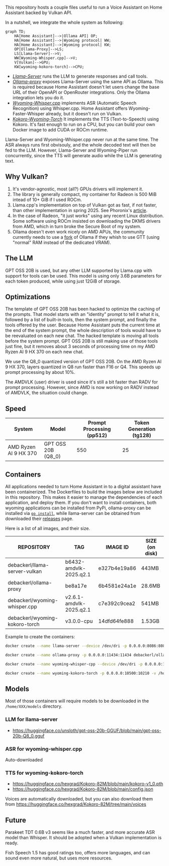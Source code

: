 This repository hosts a couple files useful to run a Voice Assistant on Home Assistant backed by Vulkan API.

In a nutshell, we integrate the whole system as following:

```mermaid
graph TD;
    HA[Home Assistant]-->|Ollama API| OP;
    HA[Home Assistant]-->|Wyoming protocol| WW;
    HA[Home Assistant]-->|Wyoming protocol| KW;
    OP[Ollama-Proxy]-->LS;
    LS[Llama-Server]-->V;
    WW[Wyoming-Whisper.cpp]-->V;
    V[Vulkan]-->GPU;
    KW[wyoming-kokoro-torch]-->CPU;
```

* *[Llama-Server](https://github.com/ggml-org/llama.cpp)* runs the LLM to generate responses and call tools.
* *[Ollama-proxy](https://github.com/debackerl/ollama-proxy/)* exposes Llama-Server using the same API as Ollama. This is required because Home Assistant doesn't let users change the base URL of their OpenAPI or OpenRouter integrations. Only the Ollama integration lets you do it.
* *[Wyoming-Whisper.cpp](https://github.com/debackerl/wyoming-whisper.cpp/)* implements ASR (Automatic Speech Recognition) using Whisper.cpp. Home Assistant offers Wyoming-Faster-Whisper already, but it doesn't run on Vulkan.
* *[Kokoro-Wyoming-Torch](https://github.com/debackerl/wyoming-kokoro-torch)* It implements the TTS (Text-to-Speech) using Kokoro. It's fast enough to run on a CPU, but you can build your own Docker image to add CUDA or ROCm runtime.

Llama-Server and Wyoming-Whisper.cpp never run at the same time. The ASR always runs first obvisouly, and the whole decoded text will then be fed to the LLM. However, Llama-Server and Wyoming-Piper run concurrently, since the TTS will generate audio while the LLM is generating text.

## Why Vulkan?

1. It's vendor-agnostic, most (all?) GPUs drivers will implement it.
2. The library is generally compact, my container for Radeon is 500 MiB intead of 10+ GiB if I used ROCm.
3. Llama.cpp's implementation on top of Vulkan got as fast, if not faster, than other implementation in spring 2025. See Phoronix's [article](https://www.phoronix.com/review/amd-rocm-7-strix-halo/3).
4. In the case of Radeon, "it just works" using any recent Linux distribution. Some software using ROCm insisted on downloading the DKMS drivers from AMD, which in turn broke the Secure Boot of my system.
5. Ollama doesn't even work nicely on AMD APUs, the community currently needs to use a [fork](https://github.com/rjmalagon/ollama-linux-amd-apu) of Ollama if they whish to use GTT (using "normal" RAM instead of the dedicated VRAM).

## The LLM

GPT OSS 20B is used, but any other LLM supported by Llama.cpp with support for tools can be used. This model is using only 3.6B parameters for each token produced, while using just 12GiB of storage.

## Optimizations

The template of GPT OSS 20B has been hacked to optimize the caching of the prompts. That model starts with an "identity" prompt to tell it what it is, followed by a list of built-in tools, then the system prompt, and finally the tools offered by the user. Because Home Assistant puts the current time at the end of the system prompt, the whole description of tools would have to be reevaluated on each new chat. The hacked template is moving all tools before the system prompt. GPT OSS 20B is still making use of those tools just fine, but it removes about 3 seconds of processing time on my AMD Ryzen AI 9 HX 370 on each new chat.

We use the Q8_0 quantized version of GPT OSS 20B. On the AMD Ryzen AI 9 HX 370, layers quantized in Q8 run faster than F16 or Q4. This speeds up prompt processing by about 10%.

The AMDVLK (user) driver is used since it's still a bit faster than RADV for prompt processing. However, since AMD is now working on RADV instead of AMDVLK, the situation could change.

## Speed

| System                | Model              | Prompt Processing (pp512) | Token Generation (tg128) |
|-----------------------|--------------------|---------------------------|--------------------------|
| AMD Ryzen AI 9 HX 370 | GPT OSS 20B (Q8_0) | 550                       | 25                       |

## Containers

All applications needed to turn Home Assistant in to a digital assistant have been containerized. The Dockerfiles to build the images below are included in this repository. This makes it easier to manage the dependencies of each application, and deploy them. If you don't want to install containers, both wyoming applications can be installed from PyPi, ollama-proxy can be installed via [`go install`](https://manpages.debian.org/unstable/golang-go/go-install.1.en.html), while llama-server can be obtained from downloaded their [releases](https://github.com/ggml-org/llama.cpp/releases) page.

Here is a list of all images, and their size.

| REPOSITORY                        | TAG                       | IMAGE ID       | SIZE (on disk) |
|-----------------------------------|---------------------------|----------------|----------------|
| debackerl/llama-server-vulkan     | b6432-amdvlk-2025.q2.1    | e327b4e19a86   | 443MB          |
| debackerl/ollama-proxy            | be8a17e                   | 6b4581e24a1e   | 28.6MB         |
| debackerl/wyoming-whisper.cpp     | v2.6.1-amdvlk-2025.q2.1   | c7e392c9cea2   | 541MB          |
| debackerl/wyoming-kokoro-torch    | v3.0.0-cpu                | 14dfd64fe888   | 1.53GB         |

Example to create the containers:

```sh
docker create --name llama-server --device /dev/dri -p 0.0.0.0:8086:8080 -v /home/XXX/models:/models debackerl/llama-server-vulkan:b6432-amdvlk-2025.q2.1 /app/llama-server -fa 1 --jinja --alias llama-server -c 65536 -np 2 -b 1024 -ub 1024 -m /models/language/gpt-oss-20b-Q8_0.gguf --chat-template-file /models/language/gpt-oss-20b-optimized.jinja --chat-template-kwargs "{\"reasoning_effort\":\"low\",\"model_identity\":\"You are a helpful digital assistant, based on the GPT-OSS 20B model by OpenAI.\"}"

docker create --name ollama-proxy -p 0.0.0.0:11434:11434 debackerl/ollama-proxy:be8a17e /bin/ollama-proxy http://assistant.lan.etive.com:8086/v1/ open

docker create --name wyoming-whisper-cpp --device /dev/dri -p 0.0.0.0:10210:10000 -v /home/XXX/models:/models debackerl/wyoming-whisper.cpp:v2.6.1-amdvlk-2025.q2.1 /usr/local/bin/wyoming-whisper-cpp --uri tcp://0.0.0.0:10000 --model large-v3-turbo-q8_0 --data-dir /models --language en --beam-size 2

docker create --name wyoming-kokoro-torch -p 0.0.0.0:10500:10210 -v /home/XXX/models:/models debackerl/wyoming-kokoro-torch:v3.0.0-cpu /usr/local/bin/wyoming-kokoro-torch --streaming --uri tcp://0.0.0.0:10210 --voice af_sky --data-dir /models
```

## Models

Most of those containers will require models to be downloaded in the `/home/XXX/models` directory.

### LLM for llama-server

- https://huggingface.co/unsloth/gpt-oss-20b-GGUF/blob/main/gpt-oss-20b-Q8_0.gguf

### ASR for wyoming-whisper.cpp

Auto-downloaded

### TTS for wyoming-kokoro-torch

- https://huggingface.co/hexgrad/Kokoro-82M/blob/main/kokoro-v1_0.pth
- https://huggingface.co/hexgrad/Kokoro-82M/blob/main/config.json

Voices are automatically downloaded, but you can also download them from https://huggingface.co/hexgrad/Kokoro-82M/tree/main/voices

## Future

Parakeet TDT 0.6B v3 seems like a much faster, and more accurate ASR model than Whisper. It should be adopted when a Vulkan implementation is ready.

Fish Speech 1.5 has good ratings too, offers more languages, and can sound even more natural, but uses more resources.
